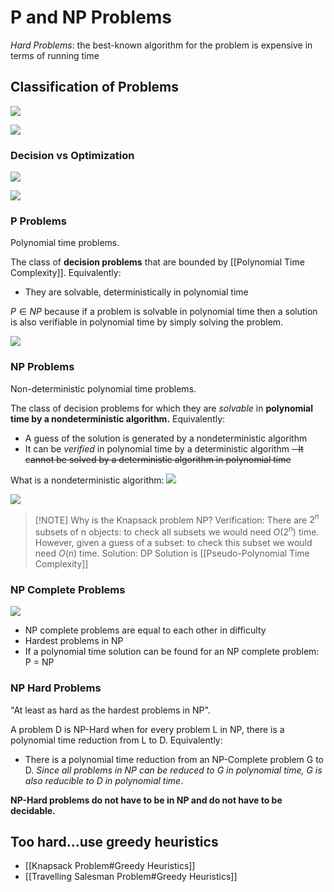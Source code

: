 # P and NP Problems
_Hard Problems_: the best-known algorithm for the problem is expensive in terms of running time
## Classification of Problems
![](https://i.imgur.com/WYRjqTz.png)

![](https://i.imgur.com/9s7ZAIm.png)

### Decision vs Optimization
![](https://i.imgur.com/AJKdFgY.png)

![](https://i.imgur.com/pndAEOL.png)

### P Problems
Polynomial time problems.

The class of __decision problems__ that are bounded by [[Polynomial Time Complexity]]. Equivalently:
- They are solvable, deterministically in polynomial time

$P\in NP$ because if a problem is solvable in polynomial time then a solution is also verifiable in polynomial time by simply solving the problem.

![](https://i.imgur.com/O6SIZkD.png)

### NP Problems
Non-deterministic polynomial time problems.

The class of decision problems for which they are _solvable_ in __polynomial time by a  nondeterministic algorithm.__ Equivalently:
- A guess of the solution is generated by a nondeterministic algorithm
- It can be _verified_ in polynomial time by a deterministic algorithm
~~- It cannot be solved by a deterministic algorithm in polynomial time~~

What is a nondeterministic algorithm: ![](https://i.imgur.com/jqsNr81.png)

![](https://i.imgur.com/Sc32KDc.png)

> [!NOTE] Why is the Knapsack problem NP?
> Verification:
> There are $2^n$ subsets of n objects: to check all subsets we would need $O(2^n)$ time.
> However, given a guess of a subset: to check this subset we would need $O(n)$ time.
> Solution:
> DP Solution is [[Pseudo-Polynomial Time Complexity]]
### NP Complete Problems
![](https://i.imgur.com/ikXAvIN.png)

- NP complete problems are equal to each other in difficulty
- Hardest problems in NP
- If a polynomial time solution can be found for an NP complete problem: P = NP
### NP Hard Problems
"At least as hard as the hardest problems in NP".

A problem D is NP-Hard when for every problem L in NP, there is a polynomial time reduction from L to D. Equivalently:
- There is a polynomial time reduction from an NP-Complete problem G to D. _Since all problems in NP can be reduced to G in polynomial time, G is also reducible to D in polynomial time_.

__NP-Hard problems do not have to be in NP and do not have to be decidable.__

## Too hard...use greedy heuristics
- [[Knapsack Problem#Greedy Heuristics]]
- [[Travelling Salesman Problem#Greedy Heuristics]]